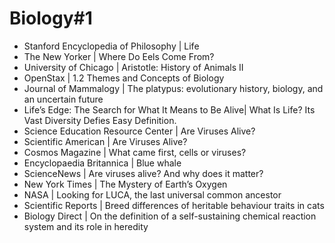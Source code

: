 # Biology#1
+ Stanford Encyclopedia of Philosophy | Life
+ The New Yorker | Where Do Eels Come From?
+ University of Chicago | Aristotle: History of Animals II
+ OpenStax | 1.2 Themes and Concepts of Biology
+ Journal of Mammalogy | The platypus: evolutionary history, biology, and an uncertain future
+ Life’s Edge: The Search for What It Means to Be Alive| What Is Life? Its Vast Diversity Defies Easy Definition.
+ Science Education Resource Center | Are Viruses Alive?
+ Scientific American | Are Viruses Alive?
+ Cosmos Magazine | What came first, cells or viruses?
+ Encyclopaedia Britannica | Blue whale
+ ScienceNews | Are viruses alive? And why does it matter?
+ New York Times | The Mystery of Earth’s Oxygen
+ NASA | Looking for LUCA, the last universal common ancestor
+ Scientific Reports | Breed differences of heritable behaviour traits in cats
+ Biology Direct | On the definition of a self-sustaining chemical reaction system and its role in heredity

